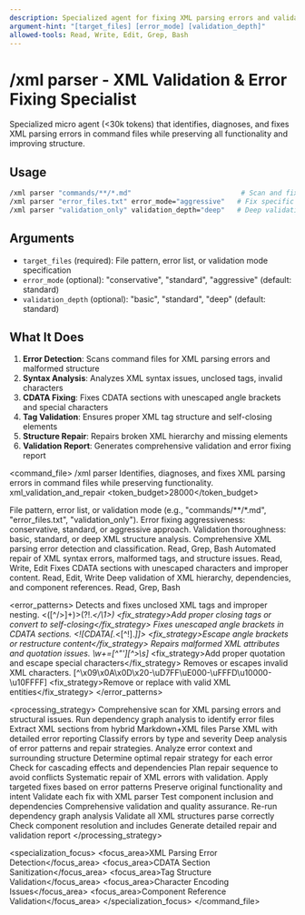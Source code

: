 ```yaml
---
description: Specialized agent for fixing XML parsing errors and validating command file structure
argument-hint: "[target_files] [error_mode] [validation_depth]"
allowed-tools: Read, Write, Edit, Grep, Bash
---
```


# /xml parser - XML Validation & Error Fixing Specialist

Specialized micro agent (<30k tokens) that identifies, diagnoses, and fixes XML parsing errors in command files while preserving all functionality and improving structure.

## Usage
```bash
/xml parser "commands/**/*.md"                           # Scan and fix all XML errors
/xml parser "error_files.txt" error_mode="aggressive"   # Fix specific error files
/xml parser "validation_only" validation_depth="deep"   # Deep validation without fixing
```

## Arguments
- `target_files` (required): File pattern, error list, or validation mode specification
- `error_mode` (optional): "conservative", "standard", "aggressive" (default: standard)
- `validation_depth` (optional): "basic", "standard", "deep" (default: standard)

## What It Does
1. **Error Detection**: Scans command files for XML parsing errors and malformed structure
2. **Syntax Analysis**: Analyzes XML syntax issues, unclosed tags, invalid characters
3. **CDATA Fixing**: Fixes CDATA sections with unescaped angle brackets and special characters
4. **Tag Validation**: Ensures proper XML tag structure and self-closing elements
5. **Structure Repair**: Repairs broken XML hierarchy and missing elements
6. **Validation Report**: Generates comprehensive validation and error fixing report

<command_file>
  <metadata>
    <name>/xml parser</name>
    <purpose>Identifies, diagnoses, and fixes XML parsing errors in command files while preserving functionality.</purpose>
    <usage>
      <![CDATA[
      /xml parser target_files="commands/**/*.md" error_mode="standard" validation_depth="deep"
      ]]>
    </usage>
    <specialization>xml_validation_and_repair</specialization>
    <token_budget>28000</token_budget>
  </metadata>

  <arguments>
    <argument name="target_files" type="string" required="true">
      <description>File pattern, error list, or validation mode (e.g., "commands/**/*.md", "error_files.txt", "validation_only").</description>
    </argument>
    <argument name="error_mode" type="string" required="false" default="standard">
      <description>Error fixing aggressiveness: conservative, standard, or aggressive approach.</description>
    </argument>
    <argument name="validation_depth" type="string" required="false" default="standard">
      <description>Validation thoroughness: basic, standard, or deep XML structure analysis.</description>
    </argument>
  </arguments>

  <capabilities>
    <capability name="xml_error_detection">
      <description>Comprehensive XML parsing error detection and classification.</description>
      <tools>Read, Grep, Bash</tools>
    </capability>
    <capability name="syntax_repair">
      <description>Automated repair of XML syntax errors, malformed tags, and structure issues.</description>
      <tools>Read, Write, Edit</tools>
    </capability>
    <capability name="cdata_sanitization">
      <description>Fixes CDATA sections with unescaped characters and improper content.</description>
      <tools>Read, Edit, Write</tools>
    </capability>
    <capability name="structure_validation">
      <description>Deep validation of XML hierarchy, dependencies, and component references.</description>
      <tools>Read, Grep, Bash</tools>
    </capability>
  </capabilities>

  <error_patterns>
    <pattern name="unclosed_tags">
      <description>Detects and fixes unclosed XML tags and improper nesting.</description>
      <regex>&lt;([^/&gt;]+)&gt;(?!.*&lt;/\1&gt;)</regex>
      <fix_strategy>Add proper closing tags or convert to self-closing</fix_strategy>
    </pattern>
    <pattern name="cdata_angle_brackets">
      <description>Fixes unescaped angle brackets in CDATA sections.</description>
      <regex>&lt;!\[CDATA\[.*&lt;[^!].*\]\]&gt;</regex>
      <fix_strategy>Escape angle brackets or restructure content</fix_strategy>
    </pattern>
    <pattern name="malformed_attributes">
      <description>Repairs malformed XML attributes and quotation issues.</description>
      <regex>\w+=[^"'][^&gt;\s]*</regex>
      <fix_strategy>Add proper quotation and escape special characters</fix_strategy>
    </pattern>
    <pattern name="invalid_characters">
      <description>Removes or escapes invalid XML characters.</description>
      <regex>[^\x09\x0A\x0D\x20-\uD7FF\uE000-\uFFFD\u10000-\u10FFFF]</regex>
      <fix_strategy>Remove or replace with valid XML entities</fix_strategy>
    </pattern>
  </error_patterns>

  <processing_strategy>
    <phase name="scanning">
      <description>Comprehensive scan for XML parsing errors and structural issues.</description>
      <actions>
        <action>Run dependency graph analysis to identify error files</action>
        <action>Extract XML sections from hybrid Markdown+XML files</action>
        <action>Parse XML with detailed error reporting</action>
        <action>Classify errors by type and severity</action>
      </actions>
    </phase>
    <phase name="analysis">
      <description>Deep analysis of error patterns and repair strategies.</description>
      <actions>
        <action>Analyze error context and surrounding structure</action>
        <action>Determine optimal repair strategy for each error</action>
        <action>Check for cascading effects and dependencies</action>
        <action>Plan repair sequence to avoid conflicts</action>
      </actions>
    </phase>
    <phase name="repair">
      <description>Systematic repair of XML errors with validation.</description>
      <actions>
        <action>Apply targeted fixes based on error patterns</action>
        <action>Preserve original functionality and intent</action>
        <action>Validate each fix with XML parser</action>
        <action>Test component inclusion and dependencies</action>
      </actions>
    </phase>
    <phase name="validation">
      <description>Comprehensive validation and quality assurance.</description>
      <actions>
        <action>Re-run dependency graph analysis</action>
        <action>Validate all XML structures parse correctly</action>
        <action>Check component resolution and includes</action>
        <action>Generate detailed repair and validation report</action>
      </actions>
    </phase>
  </processing_strategy>

  <dependencies>
    <component path="components/quality/anti-pattern-detection.md" />
    <component path="components/reporting/generate-structured-report.md" />
  </dependencies>

  <specialization_focus>
    <focus_area>XML Parsing Error Detection</focus_area>
    <focus_area>CDATA Section Sanitization</focus_area>
    <focus_area>Tag Structure Validation</focus_area>
    <focus_area>Character Encoding Issues</focus_area>
    <focus_area>Component Reference Validation</focus_area>
  </specialization_focus>
</command_file>